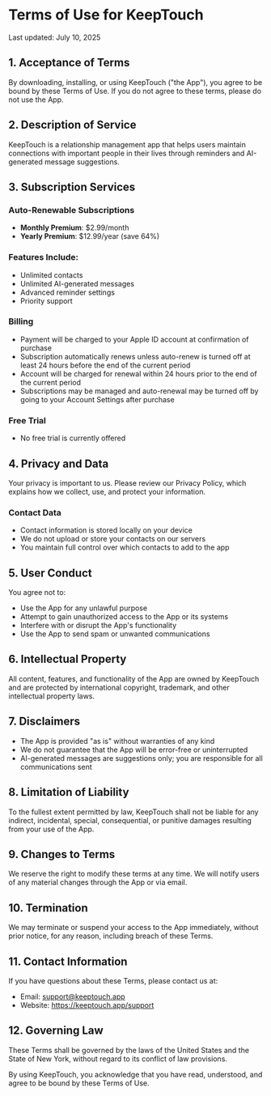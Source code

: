 # Terms of Use for KeepTouch

Last updated: July 10, 2025

## 1. Acceptance of Terms

By downloading, installing, or using KeepTouch ("the App"), you agree to be bound by these Terms of Use. If you do not agree to these terms, please do not use the App.

## 2. Description of Service

KeepTouch is a relationship management app that helps users maintain connections with important people in their lives through reminders and AI-generated message suggestions.

## 3. Subscription Services

### Auto-Renewable Subscriptions
- **Monthly Premium**: $2.99/month
- **Yearly Premium**: $12.99/year (save 64%)

### Features Include:
- Unlimited contacts
- Unlimited AI-generated messages
- Advanced reminder settings
- Priority support

### Billing
- Payment will be charged to your Apple ID account at confirmation of purchase
- Subscription automatically renews unless auto-renew is turned off at least 24 hours before the end of the current period
- Account will be charged for renewal within 24 hours prior to the end of the current period
- Subscriptions may be managed and auto-renewal may be turned off by going to your Account Settings after purchase

### Free Trial
- No free trial is currently offered

## 4. Privacy and Data

Your privacy is important to us. Please review our Privacy Policy, which explains how we collect, use, and protect your information.

### Contact Data
- Contact information is stored locally on your device
- We do not upload or store your contacts on our servers
- You maintain full control over which contacts to add to the app

## 5. User Conduct

You agree not to:
- Use the App for any unlawful purpose
- Attempt to gain unauthorized access to the App or its systems
- Interfere with or disrupt the App's functionality
- Use the App to send spam or unwanted communications

## 6. Intellectual Property

All content, features, and functionality of the App are owned by KeepTouch and are protected by international copyright, trademark, and other intellectual property laws.

## 7. Disclaimers

- The App is provided "as is" without warranties of any kind
- We do not guarantee that the App will be error-free or uninterrupted
- AI-generated messages are suggestions only; you are responsible for all communications sent

## 8. Limitation of Liability

To the fullest extent permitted by law, KeepTouch shall not be liable for any indirect, incidental, special, consequential, or punitive damages resulting from your use of the App.

## 9. Changes to Terms

We reserve the right to modify these terms at any time. We will notify users of any material changes through the App or via email.

## 10. Termination

We may terminate or suspend your access to the App immediately, without prior notice, for any reason, including breach of these Terms.

## 11. Contact Information

If you have questions about these Terms, please contact us at:
- Email: support@keeptouch.app
- Website: https://keeptouch.app/support

## 12. Governing Law

These Terms shall be governed by the laws of the United States and the State of New York, without regard to its conflict of law provisions.

By using KeepTouch, you acknowledge that you have read, understood, and agree to be bound by these Terms of Use.